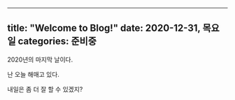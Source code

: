 
---
title: "Welcome to Blog!"
date: 2020-12-31, 목요일
categories: 준비중
---

2020년의 마지막 날이다. 

난 오늘 해매고 있다. 

내일은 좀 더 잘 할 수 있겠지?
